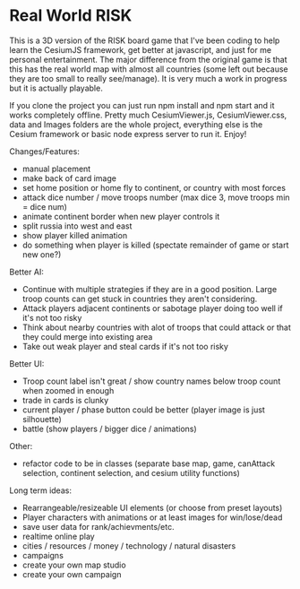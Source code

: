 # Real World RISK

This is a 3D version of the RISK board game that I've been coding to help learn the CesiumJS framework, get better at javascript, and just for me personal entertainment. The major difference from the original game is that this has the real world map with almost all countries (some left out because they are too small to really see/manage). It is very much a work in progress but it is actually playable.

If you clone the project you can just run npm install and npm start and it works completely offline. Pretty much CesiumViewer.js, CesiumViewer.css, data and Images folders are the whole project, everything else is the Cesium framework or basic node express server to run it. Enjoy!

Changes/Features:

- manual placement
- make back of card image
- set home position or home fly to continent, or country with most forces
- attack dice number / move troops number (max dice 3, move troops min = dice num)
- animate continent border when new player controls it
- split russia into west and east
- show player killed animation
- do something when player is killed (spectate remainder of game or start new one?)

Better AI:

- Continue with multiple strategies if they are in a good position. Large troop counts can get stuck in countries they aren't considering.
- Attack players adjacent continents or sabotage player doing too well if it's not too risky
- Think about nearby countries with alot of troops that could attack or that they could merge into existing area
- Take out weak player and steal cards if it's not too risky

Better UI:

- Troop count label isn't great / show country names below troop count when zoomed in enough
- trade in cards is clunky
- current player / phase button could be better (player image is just silhouette)
- battle (show players / bigger dice / animations)

Other:

- refactor code to be in classes (separate base map, game, canAttack selection, continent selection, and cesium utility functions)

Long term ideas:

- Rearrangeable/resizeable UI elements (or choose from preset layouts)
- Player characters with animations or at least images for win/lose/dead
- save user data for rank/achievments/etc.
- realtime online play
- cities / resources / money / technology / natural disasters
- campaigns
- create your own map studio
- create your own campaign

